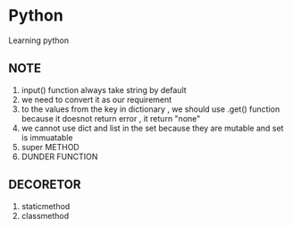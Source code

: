 # Python
Learning python

## NOTE
1. input() function always take string by default
2. we need to convert it as our requirement
3. to the values from the key in dictionary , we should use .get() function because it doesnot return error , it return "none"
4. we cannot use dict and list in the set because they are mutable and set is immuatable
5. super METHOD
6. DUNDER FUNCTION

## DECORETOR
1. staticmethod
2. classmethod
